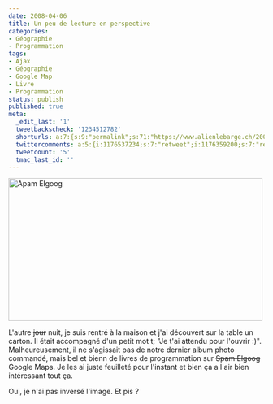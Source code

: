 ```yaml
---
date: 2008-04-06
title: Un peu de lecture en perspective
categories:
- Géographie
- Programmation
tags:
- Ajax
- Géographie
- Google Map
- Livre
- Programmation
status: publish
published: true
meta:
  _edit_last: '1'
  tweetbackscheck: '1234512782'
  shorturls: a:7:{s:9:"permalink";s:71:"https://www.alienlebarge.ch/2008/04/06/un-peu-de-lecture-en-perspective/";s:7:"tinyurl";s:25:"https://tinyurl.com/cttuwx";s:4:"isgd";s:17:"https://is.gd/ilrI";s:5:"bitly";s:19:"https://bit.ly/1806m";s:5:"snipr";s:22:"https://snipr.com/ba7zw";s:5:"snurl";s:22:"https://snurl.com/ba7zw";s:7:"snipurl";s:24:"https://snipurl.com/ba7zw";}
  twittercomments: a:5:{i:1176537234;s:7:"retweet";i:1176359200;s:7:"retweet";i:1176350980;s:7:"retweet";i:1176349902;s:7:"retweet";i:1176343675;s:7:"retweet";}
  tweetcount: '5'
  tmac_last_id: ''
---
```

<img class="alignnone size-full wp-image-490" title="gmaps_books" src="https://dlgjp9x71cipk.cloudfront.net/2008/04/gmaps_books.png" alt="Apam Elgoog" width="500" height="281" />

L'autre <span style="text-decoration: line-through;">jour</span> nuit, je suis rentré à la maison et j'ai découvert sur la table un carton. Il était accompagné d'un petit mot t; "Je t'ai attendu pour l'ouvrir :)". Malheureusement, il ne s'agissait pas de notre dernier album photo commandé, mais bel et bienn de livres de programmation sur <span style="text-decoration: line-through;">Spam Elgoog</span> Google Maps. Je les ai juste feuilleté pour l'instant et bien ça a l'air bien intéressant tout ça.

Oui, je n'ai pas inversé l'image. Et pis ?
